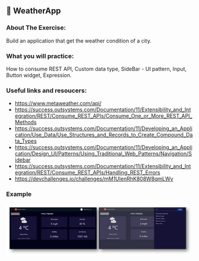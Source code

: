 ## :ledger: WeatherApp

### About The Exercise:

Build an application that get the weather condition of a city.

### What you will practice:

How to consume REST API, Custom data type, SideBar - UI pattern, Input, Button widget, Expression. 

### Useful links and resoucers:

- https://www.metaweather.com/api/
- https://success.outsystems.com/Documentation/11/Extensibility_and_Integration/REST/Consume_REST_APIs/Consume_One_or_More_REST_API_Methods
- https://success.outsystems.com/Documentation/11/Developing_an_Application/Use_Data/Use_Structures_and_Records_to_Create_Compound_Data_Types
- https://success.outsystems.com/Documentation/11/Developing_an_Application/Design_UI/Patterns/Using_Traditional_Web_Patterns/Navigation/Sidebar
- https://success.outsystems.com/Documentation/11/Extensibility_and_Integration/REST/Consume_REST_APIs/Handling_REST_Errors
- https://devchallenges.io/challenges/mM1UIenRhK808W8qmLWv

### Example
![OutSystems Image](./Samples/weatherApp.png)
